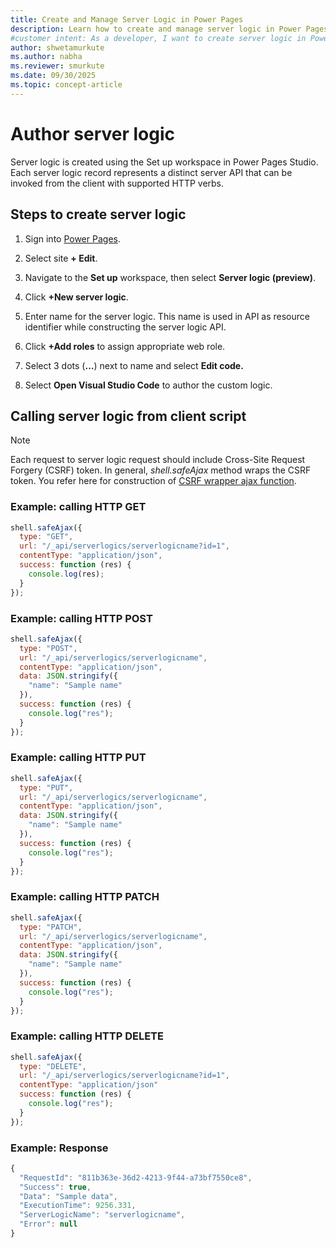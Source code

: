 ```yaml
---
title: Create and Manage Server Logic in Power Pages
description: Learn how to create and manage server logic in Power Pages Studio, including setup steps, role assignments, and API integration examples.
#customer intent: As a developer, I want to create server logic in Power Pages Studio so that I can define custom server APIs for my application.
author: shwetamurkute
ms.author: nabha
ms.reviewer: smurkute
ms.date: 09/30/2025
ms.topic: concept-article
---
```


# Author server logic

Server logic is created using the Set up workspace in Power Pages Studio. Each server logic record represents a distinct server API that can be invoked from the client with supported HTTP verbs.

## Steps to create server logic

1. Sign into [Power Pages](https://make.powerpages.microsoft.com/).

2. Select site **+ Edit**.

3. Navigate to the **Set up** workspace, then select **Server logic (preview)**.

4. Click **+New server logic**.

5. Enter name for the server logic. This name is used in API as resource identifier while constructing the server logic API.

6. Click **+Add roles** to assign appropriate web role.

7. Select 3 dots (**…**) next to name and select **Edit code.**

8. Select **Open Visual Studio Code** to author the custom logic.

## Calling server logic from client script

> [!NOTE]
> Each request to server logic request should include Cross-Site Request Forgery (CSRF) token. In general, *shell.safeAjax* method wraps the CSRF token. You refer here for construction of [CSRF wrapper ajax function](/power-pages/configure/web-api-http-requests-handle-errors#example-wrapper-ajax-function-for-the-csrf-token).

### Example: calling HTTP GET

```javascript
shell.safeAjax({
  type: "GET",
  url: "/_api/serverlogics/serverlogicname?id=1",
  contentType: "application/json",
  success: function (res) {
    console.log(res);
  }
});
```

### Example: calling HTTP POST

```javascript
shell.safeAjax({
  type: "POST",
  url: "/_api/serverlogics/serverlogicname",
  contentType: "application/json",
  data: JSON.stringify({
    "name": "Sample name"
  }),
  success: function (res) {
    console.log("res");
  }
});
```

### Example: calling HTTP PUT

```javascript
shell.safeAjax({
  type: "PUT",
  url: "/_api/serverlogics/serverlogicname",
  contentType: "application/json",
  data: JSON.stringify({
    "name": "Sample name"
  }),
  success: function (res) {
    console.log("res");
  }
});
```

### Example: calling HTTP PATCH

```javascript
shell.safeAjax({
  type: "PATCH",
  url: "/_api/serverlogics/serverlogicname",
  contentType: "application/json",
  data: JSON.stringify({
    "name": "Sample name"
  }),
  success: function (res) {
    console.log("res");
  }
});
```

### Example: calling HTTP DELETE

```javascript
shell.safeAjax({
  type: "DELETE",
  url: "/_api/serverlogics/serverlogicname?id=1",
  contentType: "application/json"
  success: function (res) {
    console.log("res");
  }
});
```

### Example: Response

```javascript
{
  "RequestId": "811b363e-36d2-4213-9f44-a73bf7550ce8",
  "Success": true,
  "Data": "Sample data",
  "ExecutionTime": 9256.331,
  "ServerLogicName": "serverlogicname",
  "Error": null
}
```


